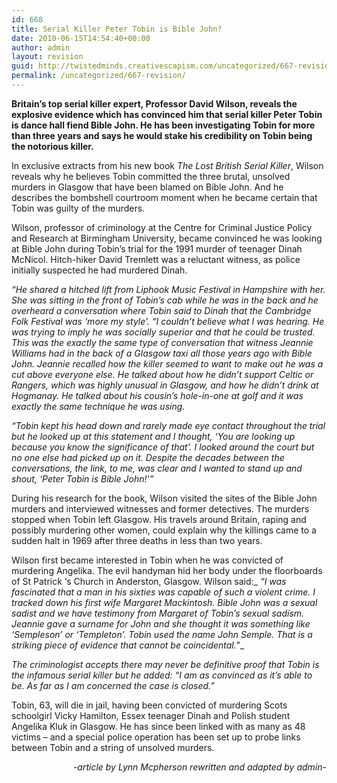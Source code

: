 ```yaml
---
id: 668
title: Serial Killer Peter Tobin is Bible John?
date: 2010-06-15T14:54:40+00:00
author: admin
layout: revision
guid: http://twistedminds.creativescapism.com/uncategorized/667-revision/
permalink: /uncategorized/667-revision/
---
```

<p class="dropcap-first">
  <strong>Britain&#8217;s top serial killer expert, Professor David Wilson, reveals the explosive evidence which has convinced him that serial killer Peter Tobin is dance hall fiend Bible John. He has been investigating Tobin for more than three years and says he would stake his credibility on Tobin being the notorious killer.</strong>
</p>

In exclusive extracts from his new book _The Lost British Serial Killer_, Wilson reveals why he believes Tobin committed the three brutal, unsolved murders in Glasgow that have been blamed on Bible John. And he describes the bombshell courtroom moment when he became certain that Tobin was guilty of the murders.

Wilson, professor of criminology at the Centre for Criminal Justice Policy and Research at Birmingham University, became convinced he was looking at Bible John during Tobin&#8217;s trial for the 1991 murder of teenager Dinah McNicol. Hitch-hiker David Tremlett was a reluctant witness, as police initially suspected he had murdered Dinah.

_&#8220;He shared a hitched lift from Liphook Music Festival in Hampshire with her. She was sitting in the front of Tobin&#8217;s cab while he was in the back and he overheard a conversation where Tobin said to Dinah that the Cambridge Folk Festival was &#8216;more my style&#8217;. &#8220;I couldn&#8217;t believe what I was hearing. He was trying to imply he was socially superior and that he could be trusted. This was the exactly the same type of conversation that witness Jeannie Williams had in the back of a Glasgow taxi all those years ago with Bible John. Jeannie recalled how the killer seemed to want to make out he was a cut above everyone else. He talked about how he didn&#8217;t support Celtic or Rangers, which was highly unusual in Glasgow, and how he didn&#8217;t drink at Hogmanay. He talked about his cousin&#8217;s hole-in-one at golf and it was exactly the same technique he was using._

_&#8220;Tobin kept his head down and rarely made eye contact throughout the trial but he looked up at this statement and I thought, &#8216;You are looking up because you know the significance of that&#8217;. I looked around the court but no one else had picked up on it. Despite the decades between the conversations, the link, to me, was clear and I wanted to stand up and shout, &#8216;Peter Tobin is Bible John!'&#8221;_ 

During his research for the book, Wilson visited the sites of the Bible John murders and interviewed witnesses and former detectives. The murders stopped when Tobin left Glasgow. His travels around Britain, raping and possibly murdering other women, could explain why the killings came to a sudden halt in 1969 after three deaths in less than two years.

Wilson first became interested in Tobin when he was convicted of murdering Angelika. The evil handyman hid her body under the floorboards of St Patrick &#8216;s Church in Anderston, Glasgow. Wilson said:_ _&#8220;I was fascinated that a man in his sixties was capable of such a violent crime. I tracked down his first wife Margaret Mackintosh. Bible John was a sexual sadist and we have testimony from Margaret of Tobin&#8217;s sexual sadism. Jeannie gave a surname for John and she thought it was something like &#8216;Sempleson&#8217; or &#8216;Templeton&#8217;. Tobin used the name John Semple. That is a striking piece of evidence that cannot be coincidental.&#8221;__

_The criminologist accepts there may never be definitive proof that Tobin is the infamous serial killer but he added: _&#8220;I am as convinced as it&#8217;s able to be. As far as I am concerned the case is closed.&#8221;__

Tobin, 63, will die in jail, having been convicted of murdering Scots schoolgirl Vicky Hamilton, Essex teenager Dinah and Polish student Angelika Kluk in Glasgow. He has since been linked with as many as 48 victims &#8211; and a special police operation has been set up to probe links between Tobin and a string of unsolved murders.

<p style="text-align: right;">
  <em>-article by Lynn Mcpherson rewritten and adapted by admin-</em>
</p>